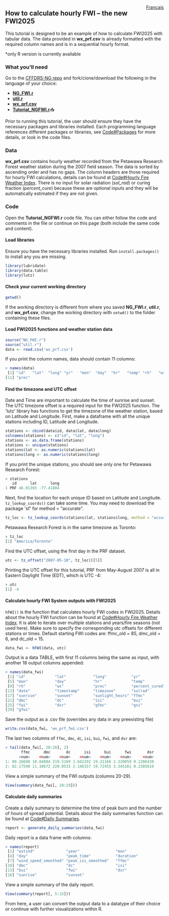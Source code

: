 <a href="https://cffdrs.github.io/website_fr/tutoriels/" target="_self" style="float: right;"> Français </a>

## How to calculate hourly FWI – the new FWI2025
This tutorial is designed to be an example of how to calculate FWI2025 with tabular data.  The data provided in **wx_prf.csv** is already formatted with the required column names and is in a sequential hourly format.  

\*only R version is currently available

### What you'll need

Go to the [CFFDRS-NG repo](https://github.com/nrcan-cfs-fire/cffdrs-ng/tree/main) and fork/clone/download the following in the language of your choice: 

- [**NG_FWI.r**](https://github.com/nrcan-cfs-fire/cffdrs-ng/blob/main/NG_FWI.r)
- [**util.r**](https://github.com/nrcan-cfs-fire/cffdrs-ng/blob/main/util.r)
- [**wx_prf.csv**](https://github.com/nrcan-cfs-fire/cffdrs-ng/blob/main/data/wx_prf.csv)
- [**Tutorial_NGFWI.r**](tutorials/Tutorial_NGFWI.R)📥

Prior to running this tutorial, the user should ensure they have the necessary packages and libraries installed.  Each programming language references different packages or libraries, see 
<a href="../code/#packages" target="_self">Code#Packages</a>
for more details, or look in the code files.

### Data
**wx_prf.csv** contains hourly weather recorded from the Petawawa Research Forest weather station during the 2007 field season. The data is sorted by ascending order and has no gaps. The column headers are those required for hourly FWI calculations, details can be found at 
<a href="../code/#hourly-fire-weather-index" target="_self">Code#Hourly Fire Weather Index</a>. 
There is no input for solar radiation (*sol_rad*) or curing fraction (*percent_cure*) because these are optional inputs and they will be automatically estimated if they are not given.

### Code
Open the **Tutorial_NGFWI.r** code file. You can either follow the code and comments in the file or continue on this page (both include the same code and content).

#### Load libraries
Ensure you have the necessary libraries installed. Run `install.packages()` to install any you are missing.
```r
library(lubridate)
library(data.table)
library(lutz)
```
#### Check your current working directory
```r
getwd()
```
If the working directory is different from where you saved **NG_FWI.r**, **util.r**, and **wx_prf.csv**, change the working directory with `setwd()` to the folder containing these files.

#### Load FWI2025 functions and weather station data
```r
source("NG_FWI.r")
source("util.r")
data <- read.csv('wx_prf.csv')
```

If you print the column names, data should contain 11 columns:

```r
> names(data)
 [1] "id"   "lat"  "long" "yr"   "mon"  "day"  "hr"   "temp" "rh"   "ws" 
[11] "prec"
```

#### Find the timezone and UTC offset
Date and Time are important to calculate the time of sunrise and sunset. The UTC timezone offset is a required input for the FWI2025 function. The 'lutz' library has functions to get the timezone of the weather station, based on Latitude and Longitude. First, make a dataframe with all the unique stations including ID, Latitude and Longitude.

```r
stations <- cbind(data$id, data$lat, data$long)
colnames(stations) <- c("id", "lat", "long")
stations <- as.data.frame(stations)
stations <- unique(stations)
stations$lat <- as.numeric(stations$lat)
stations$long <- as.numeric(stations$long)
```
If you print the unique stations, you should see only one for Petawawa Research Forest:

```r
> stations
   id      lat      long
1 PRF 46.01393 -77.41804
```

Next, find the location for each unique ID based on Latitude and Longitude. `tz_lookup_coords()` can take some time. You may need to download the package 'sf' for method = "accurate".

```r
tz_loc <- tz_lookup_coords(stations$lat, stations$long, method = "accurate")
```

Petawawa Research Forest is in the same timezone as Toronto:

```r
> tz_loc
[1] "America/Toronto"
```

Find the UTC offset, using the first day in the PRF dataset.

```r
utc <- tz_offset("2007-05-10", tz_loc)[[5]]
```

Printing the UTC offset for this tutorial, PRF from May-August 2007 is all in Eastern Daylight Time (EDT), which is UTC -4:

```r
> utc
[1] -4
```

#### Calculate hourly FWI System outputs with FWI2025
`hFWI()` is the function that calculates hourly FWI codes in FWI2025. Details about the hourly FWI function can be found at
<a href="../code/#hourly-fire-weather-index" target="_self">Code#Hourly Fire Weather Index</a>.
It is able to iterate over multiple stations and years/fire seasons (not used here). Make sure to specify the corresponding utc offsets for different stations or times. Default starting FWI codes are: ffmc_old = 85, dmc_old = 6, and dc_old = 15.

```r
data_fwi <- hFWI(data, utc)
```

Output is a data TABLE, with first 11 columns being the same as input, with another 18 output columns appended:

```r
> names(data_fwi)
 [1] "id"             "lat"            "long"           "yr"
 [5] "mon"            "day"            "hr"             "temp"
 [9] "rh"             "ws"             "prec"           "percent_cured"  
[13] "date"           "timestamp"      "timezone"       "solrad"
[17] "sunrise"        "sunset"         "sunlight_hours" "ffmc"
[21] "dmc"            "dc"             "isi"            "bui"
[25] "fwi"            "dsr"            "gfmc"           "gsi"
[29] "gfwi"
```

Save the output as a .csv file (overrides any data in any preexisting file)

```r
write.csv(data_fwi, 'wx_prf_fwi.csv')
```

The last two columns of `ffmc`, `dmc`, `dc`, `isi`, `bui`, `fwi`, and `dsr` are:

```r
> tail(data_fwi[, 20:26], 2)
       ffmc      dmc       dc      isi      bui      fwi       dsr  
      <num>    <num>    <num>    <num>    <num>    <num>     <num>  
1: 80.26688 10.84884 219.5169 1.642292 19.31166 2.320059 0.1206430  
2: 82.17590 11.10672 220.0533 2.146157 19.72455 3.345161 0.2305616
```

View a simple summary of the FWI outputs (columns 20-29).

```r
View(summary(data_fwi[, 20:29]))
```

#### Calculate daily summaries
Create a daily summary to determine the time of peak burn and the number of hours of spread potential. Details about the daily summaries function can be found at 
<a href="../code/#daily-summaries" target="_self">Code#Daily Summaries</a>.

```r
report <- generate_daily_summaries(data_fwi)
```

Daily report is a data frame with columns:

```r
> names(report)
 [1] "wstind"              "year"                "mon"              
 [4] "day"                 "peak_time"           "duration"         
 [7] "wind_speed_smoothed" "peak_isi_smoothed"   "ffmc"             
[10] "dmc"                 "dc"                  "isi"              
[13] "bui"                 "fwi"                 "dsr"              
[16] "sunrise"             "sunset"
```

View a simple summary of the daily report.

```r
View(summary(report[, 5:15]))
```

From here, a user can convert the output data to a datatype of their choice or continue with further visualizations within R.
